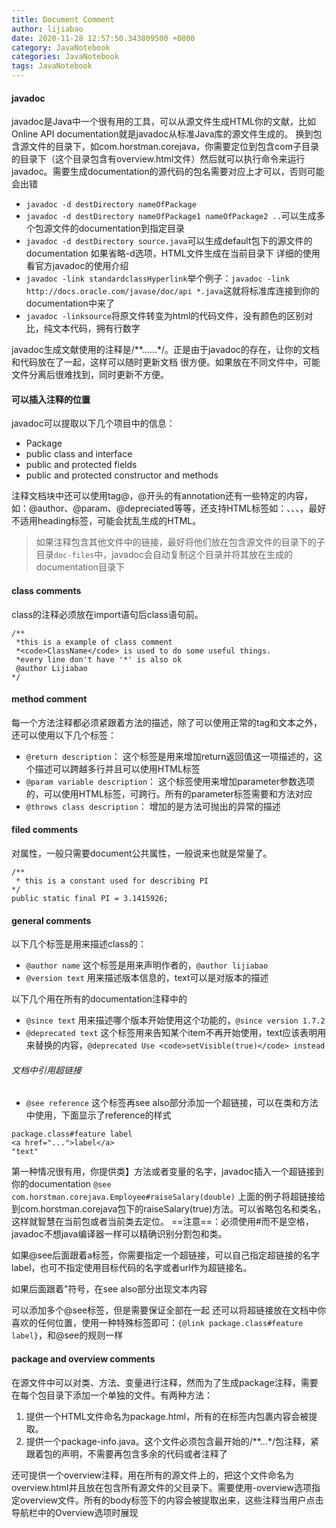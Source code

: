 ```yaml
---
title: Document Comment
author: lijiabao
date: 2020-11-28 12:57:50.343809500 +0800
category: JavaNotebook
categories: JavaNotebook
tags: JavaNotebook
---
```

#### javadoc
javadoc是Java中一个很有用的工具，可以从源文件生成HTML你的文献，比如Online API documentation就是javadoc从标准Java库的源文件生成的。
换到包含源文件的目录下，如com.horstman.corejava，你需要定位到包含com子目录的目录下（这个目录包含有overview.html文件）然后就可以执行命令来运行javadoc。需要生成documentation的源代码的包名需要对应上才可以，否则可能会出错
- `javadoc -d destDirectory nameOfPackage`
- `javadoc -d destDirectory nameOfPackage1 nameOfPackage2 ..`可以生成多个包源文件的documentation到指定目录
- `javadoc -d destDirectory source.java`可以生成default包下的源文件的documentation
如果省略-d选项，HTML文件生成在当前目录下
详细的使用看官方javadoc的使用介绍
- `javadoc -link standardclassHyperlink`举个例子：`javadoc -link http://docs.oracle.com/javase/doc/api *.java`这就将标准库连接到你的documentation中来了
- `javadoc -linksource`将原文件转变为html的代码文件，没有颜色的区别对比，纯文本代码，拥有行数字

javadoc生成文献使用的注释是/\*\*......\*/。正是由于javadoc的存在，让你的文档和代码放在了一起，这样可以随时更新文档 很方便。如果放在不同文件中，可能文件分离后很难找到，同时更新不方便。

#### 可以插入注释的位置
javadoc可以提取以下几个项目中的信息：
- Package
- public class and interface
- public and protected fields
- public and protected constructor and methods

注释文档块中还可以使用tag@，@开头的有annotation还有一些特定的内容，如：@author、@param、@depreciated等等，还支持HTML标签如：<img>、<code></code>、<em></em>、<strong></strong>，最好不适用heading标签，可能会扰乱生成的HTML。
> 如果注释包含其他文件中的链接，最好将他们放在包含源文件的目录下的子目录`doc-files`中，javadoc会自动复制这个目录并将其放在生成的documentation目录下


#### class comments
class的注释必须放在import语句后class语句前。
```
/**
 *this is a example of class comment
 *<code>ClassName</code> is used to do some useful things.
 *every line don't have '*' is also ok
 @author Lijiabao
*/
```


#### method comment
每一个方法注释都必须紧跟着方法的描述，除了可以使用正常的tag和文本之外，还可以使用以下几个标签：
- `@return description`：
这个标签是用来增加return返回值这一项描述的，这个描述可以跨越多行并且可以使用HTML标签
- `@param variable description`：
这个标签使用来增加parameter参数选项的，可以使用HTML标签，可跨行。所有的parameter标签需要和方法对应
- `@throws class description`：
增加的是方法可抛出的异常的描述


#### filed comments
对属性，一般只需要document公共属性，一般说来也就是常量了。
```
/**
 * this is a constant used for describing PI
*/
public static final PI = 3.1415926;
```


#### general comments
以下几个标签是用来描述class的：
- `@author name`
这个标签是用来声明作者的，`@author lijiabao`
- `@version text`
用来描述版本信息的，text可以是对版本的描述

以下几个用在所有的documentation注释中的
- `@since text`
用来描述哪个版本开始使用这个功能的，`@since version 1.7.2`
- `@deprecated text`
这个标签用来告知某个item不再开始使用，text应该表明用来替换的内容，`@deprecated Use <code>setVisible(true)</code> instead`

###### 文档中引用超链接
- `@see reference`
这个标签再see also部分添加一个超链接，可以在类和方法中使用，下面显示了reference的样式
```
package.class#feature label
<a href="...">label</a>
"text"
```
第一种情况很有用，你提供类】方法或者变量的名字，javadoc插入一个超链接到你的documentation
`@see com.horstman.corejava.Employee#raiseSalary(double)`
上面的例子将超链接给到com.horstman.corejava包下的raiseSalary(true)方法。可以省略包名和类名，这样就智慧在当前包或者当前类去定位。
==注意==：必须使用#而不是空格，javadoc不想java编译器一样可以精确识别分割包和类。

如果@see后面跟着a标签，你需要指定一个超链接，可以自己指定超链接的名字label，也可不指定使用目标代码的名字或者url作为超链接名。

如果后面跟着"符号，在see also部分出现文本内容

可以添加多个@see标签，但是需要保证全部在一起
还可以将超链接放在文档中你喜欢的任何位置，使用一种特殊标签即可：`{@link package.class#feature label}`，和@see的规则一样

#### package and overview comments
在源文件中可以对类、方法、变量进行注释，然而为了生成package注释，需要在每个包目录下添加一个单独的文件。有两种方法：
1. 提供一个HTML文件命名为package.html，所有的在<body></body>标签内包裹内容会被提取。
2. 提供一个package-info.java。这个文件必须包含最开始的/\*\*...\*/包注释，紧跟着包的声明，不需要再包含多余的代码或者注释了

还可提供一个overview注释，用在所有的源文件上的，把这个文件命名为overview.html并且放在包含所有源文件的父目录下。需要使用-overview选项指定overview文件。所有的body标签下的内容会被提取出来，这些注释当用户点击导航栏中的Overview选项时展现






